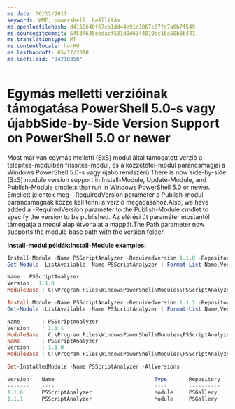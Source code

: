 ```yaml
---
ms.date: 06/12/2017
keywords: WMF, powershell, beállítás
ms.openlocfilehash: d4168640f67cb1dd44e91d1867e87fd7a6b7f549
ms.sourcegitcommit: 54534635eedacf531d8d6344019dc16a50b8b441
ms.translationtype: MT
ms.contentlocale: hu-HU
ms.lasthandoff: 05/17/2018
ms.locfileid: "34218350"
---
```

# <a name="side-by-side-version-support-on-powershell-50-or-newer"></a><span data-ttu-id="c56b9-102">Egymás melletti verzióinak támogatása PowerShell 5.0-s vagy újabb</span><span class="sxs-lookup"><span data-stu-id="c56b9-102">Side-by-Side Version Support on PowerShell 5.0 or newer</span></span>

<span data-ttu-id="c56b9-103">Most már van egymás melletti (SxS) modul által támogatott verzió a telepítés-modulban frissítés-modul, és a közzététel-modul parancsmagjai a Windows PowerShell 5.0-s vagy újabb rendszerű.</span><span class="sxs-lookup"><span data-stu-id="c56b9-103">There is now side-by-side (SxS) module version support in Install-Module, Update-Module, and Publish-Module cmdlets that run in Windows PowerShell 5.0 or newer.</span></span>
<span data-ttu-id="c56b9-104">Emellett jelentek meg - RequiredVersion paraméter a Publish-modul parancsmagnak közzé kell tenni a verzió megadásához.</span><span class="sxs-lookup"><span data-stu-id="c56b9-104">Also, we have added a -RequiredVersion parameter to the Publish-Module cmdlet to specify the version to be published.</span></span> <span data-ttu-id="c56b9-105">Az elérési út paraméter mostantól támogatja a modul alap útvonalat a mappát.</span><span class="sxs-lookup"><span data-stu-id="c56b9-105">The Path parameter now supports the module base path with the version folder.</span></span>

<span data-ttu-id="c56b9-106">**Install-modul példák:**</span><span class="sxs-lookup"><span data-stu-id="c56b9-106">**Install-Module examples:**</span></span>
```powershell
Install-Module -Name PSScriptAnalyzer -RequiredVersion 1.1.0 -Repository PSGallery
Get-Module -ListAvailable -Name PSScriptAnalyzer | Format-List Name,Version,ModuleBase

Name : PSScriptAnalyzer
Version : 1.1.0
ModuleBase : C:\Program Files\WindowsPowerShell\Modules\PSScriptAnalyzer\1.1.0

Install-Module -Name PSScriptAnalyzer -RequiredVersion 1.1.1 -Repository PSGallery
Get-Module -ListAvailable -Name PSScriptAnalyzer | Format-List Name,Version,ModuleBase

Name       : PSScriptAnalyzer
Version    : 1.1.1
ModuleBase : C:\Program Files\WindowsPowerShell\Modules\PSScriptAnalyzer\1.1.1
Name       : PSScriptAnalyzer
Version    : 1.1.0
ModuleBase : C:\Program Files\WindowsPowerShell\Modules\PSScriptAnalyzer\1.1.0

Get-InstalledModule -Name PSScriptAnalyzer -AllVersions

Version    Name                                Type       Repository           Description
-------    ----                                ----       ----------           -----------
1.1.0      PSScriptAnalyzer                    Module     PSGallery            PSScriptAnalyzer provides script analysis...
1.1.1      PSScriptAnalyzer                    Module     PSGallery            PSScriptAnalyzer provides script analysis...
```
